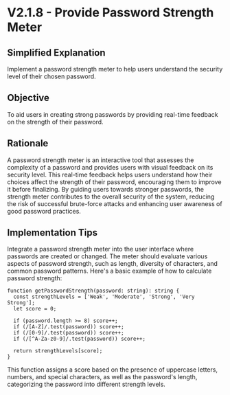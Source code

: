 # V2.1.8 - Provide Password Strength Meter

## Simplified Explanation

Implement a password strength meter to help users understand the security level of their chosen password.

## Objective

To aid users in creating strong passwords by providing real-time feedback on the strength of their password.

## Rationale

A password strength meter is an interactive tool that assesses the complexity of a password and provides users with visual feedback on its security level. This real-time feedback helps users understand how their choices affect the strength of their password, encouraging them to improve it before finalizing. By guiding users towards stronger passwords, the strength meter contributes to the overall security of the system, reducing the risk of successful brute-force attacks and enhancing user awareness of good password practices.

## Implementation Tips

Integrate a password strength meter into the user interface where passwords are created or changed. The meter should evaluate various aspects of password strength, such as length, diversity of characters, and common password patterns. Here's a basic example of how to calculate password strength:

```plaintext
function getPasswordStrength(password: string): string {
  const strengthLevels = ['Weak', 'Moderate', 'Strong', 'Very Strong'];
  let score = 0;

  if (password.length >= 8) score++;
  if (/[A-Z]/.test(password)) score++;
  if (/[0-9]/.test(password)) score++;
  if (/[^A-Za-z0-9]/.test(password)) score++;

  return strengthLevels[score];
}
```

This function assigns a score based on the presence of uppercase letters, numbers, and special characters, as well as the password's length, categorizing the password into different strength levels.
